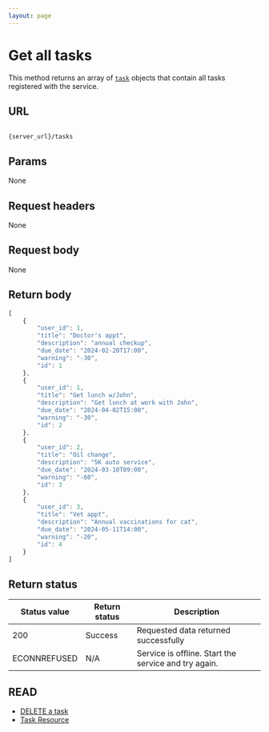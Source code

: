 ```yaml
---
layout: page
---
```


# Get all tasks

This method returns an array of [`task`](task.md) objects that contain all tasks registered with the service.

## URL

```shell

{server_url}/tasks
```

## Params

None

## Request headers

None

## Request body

None

## Return body

```js
[
    {
        "user_id": 1,
        "title": "Doctor's appt",
        "description": "annual checkup",
        "due_date": "2024-02-20T17:00",
        "warning": "-30",
        "id": 1
    },
    {
        "user_id": 1,
        "title": "Get lunch w/John",
        "description": "Get lunch at work with John",
        "due_date": "2024-04-02T15:00",
        "warning": "-30",
        "id": 2
    },
    {
        "user_id": 2,
        "title": "Oil change",
        "description": "5K auto service",
        "due_date": "2024-03-10T09:00",
        "warning": "-60",
        "id": 3
    },
    {
        "user_id": 3,
        "title": "Vet appt",
        "description": "Annual vaccinations for cat",
        "due_date": "2024-05-11T14:00",
        "warning": "-20",
        "id": 4
    }
]
```

## Return status

| Status value | Return status | Description |
| ------------- | ----------- | ----------- |
| 200 | Success | Requested data returned successfully |
|  ECONNREFUSED | N/A | Service is offline. Start the service and try again. |

## READ
* [DELETE a task](../tutorials/delete-a-task_chood.md)
* [Task Resource](task.md)

